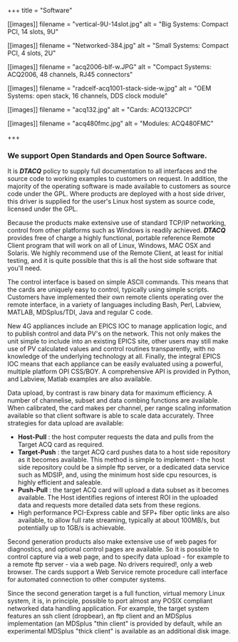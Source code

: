 +++
title = "Software"

[[images]]
filename = "vertical-9U-14slot.jpg"
alt = "Big Systems: Compact PCI, 14 slots, 9U"

[[images]]
filename = "Networked-384.jpg"
alt = "Small Systems: Compact PCI, 4 slots, 2U"

[[images]]
filename = "acq2006-blf-w.JPG"
alt = "Compact Systems: ACQ2006, 48 channels, RJ45 connectors"

[[images]]
filename = "radcelf-acq1001-stack-side-w.jpg"
alt = "OEM Systems: open stack, 16 channels, DDS clock module"

[[images]]
filename = "acq132.jpg"
alt = "Cards: ACQ132CPCI"

[[images]]
filename = "acq480fmc.jpg"
alt = "Modules: ACQ480FMC"

+++

### We support Open Standards and Open Source Software.

It is ***DTACQ*** policy to supply full documentation to all interfaces and the source code to working examples  to customers on request. In addition, the majority of the operating software is made available to customers as source code under the <tooltip>GPL</tooltip>. Where products are deployed with a host side driver, this driver is supplied for the user's Linux host system as source code, licensed under the <tooltip>GPL</tooltip>. 

Because the products make extensive use of standard TCP/IP networking, control from other platforms such as Windows is readily achieved. ***DTACQ*** provides free of charge a highly functional, portable reference Remote Client program that will work on all of Linux, Windows, MAC OSX and Solaris. We highly recommend use of the Remote Client, at least for initial testing, and it is quite possible that this is all the host side software that you'll need.

The control interface is based on simple ASCII commands. This means that the cards are uniquely easy to control, typically using simple scripts. Customers have implemented their own remote clients operating over the remote interface, in a variety of languages including Bash, Perl, Labview, MATLAB, <tooltip>MDSplus</tooltip>/TDI, Java and regular C code.

New 4G appliances include an  <tooltip>EPICS</tooltip> IOC to manage application logic, and to publish control and data PV's on the network. This not only makes the unit simple to include into an existing <tooltip>EPICS</tooltip> site, other users may still make use of PV calculated values and control routines transparently, with no knowledge of the underlying technology at all. Finally, the integral <tooltip>EPICS</tooltip> IOC means that each appliance can be easily evaluated using a powerful, multiple platform OPI <tooltip>CSS/BOY</tooltip>. A comprehensive API is provided in Python, and Labview, Matlab examples are also available.
		   
Data upload, by contrast is raw binary data for maximum efficiency. A number of channelise, subset and data combing functions are available. When calibrated, the card makes per channel, per range scaling information available so that client software is able to scale data accurately. Three strategies for data upload are available:

*  <b>Host-Pull</b> : the host computer requests the data and pulls from the Target ACQ card as required.
*  <b>Target-Push</b> : the target ACQ card pushes data to a host side repository as it becomes available. This method is simple to implement - the host side repository could be a simple ftp server, or a dedicated data service such as MDSIP, and, using the minimum host side cpu resources, is highly efficient and saleable.
*  <b>Push-Pull</b> : the target ACQ card will upload a data subset as it becomes available. The Host identifies regions of interest ROI in the uploaded data and requests more detailed data sets from these regions.
*  High  performance PCI-Express cable and SFP+ fiber optic links are also available, to allow full rate streaming, typically at about 100MB/s, but potentially up to 1GB/s is achievable.

Second generation products also make extensive use of web pages for diagnostics, and optional control pages are available. So it is possible to control capture via a web page, and to specify data upload - for example to a remote ftp server - via a web page. No drivers required!, only a web browser. The cards support a Web Service remote procedure call interface for automated connection to other computer systems.

Since the second generation target is a full function, virtual memory Linux system, it is, in principle, possible to port almost any POSIX compliant networked data handling application. For example, the target system features an ssh client (<tooltip>dropbear</tooltip>), an ftp client and an <tooltip>MDSplus</tooltip> implementation (an <tooltip>MDSplus</tooltip> "thin client" is provided by default, while an experimental <tooltip>MDSplus</tooltip> "thick client" is available as an additional disk image.